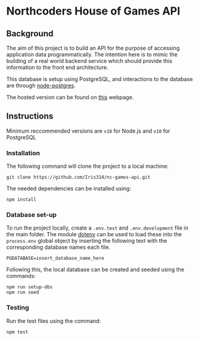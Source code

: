 # Northcoders House of Games API

## Background

The aim of this project is to build an API for the purpose of accessing application data programmatically. The intention here is to mimic the building of a real world backend service which should provide this information to the front end architecture.

This database is setup using PostgreSQL, and interactions to the database are through [node-postgres](https://node-postgres.com/).

The hosted version can be found on [this](https://boardgames-nc.herokuapp.com/api) webpage.

## Instructions

Minimum reccommended versions are `v18` for Node.js and `v10` for PostgreSQL

### Installation

The following command will clone the project to a local machine:

```
git clone https://github.com/Iris314/nc-games-api.git
```

The needed dependencies can be installed using:

```
npm install
```

### Database set-up

To run the project locally, create a `.env.test` and `.env.development` file in the main folder. The module [dotenv](https://github.com/motdotla/dotenv#readme) can be used to load these into the `process.env` global object by inserting the following text with the corresponding database names each file.

```
PGDATABASE=insert_database_name_here
```

Following this, the local database can be created and seeded using the commands:

```
npm run setup-dbs
npm run seed
```

### Testing

Run the test files using the command:

```
npm test
```
